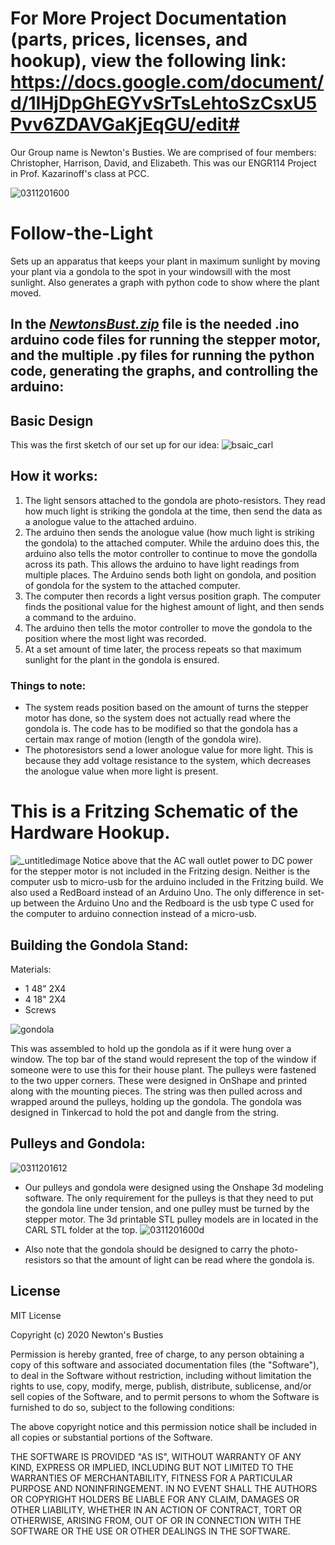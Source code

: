 # For More Project Documentation (parts, prices, licenses, and hookup), view the following link: https://docs.google.com/document/d/1IHjDpGhEGYvSrTsLehtoSzCsxU5Pvv6ZDAVGaKjEqGU/edit#

Our Group name is Newton's Busties. We are comprised of four members: Christopher, Harrison, David, and Elizabeth. This was our ENGR114 Project in Prof. Kazarinoff's class at PCC. 

![0311201600](https://user-images.githubusercontent.com/59817284/76711534-319eac80-66ce-11ea-826c-12ebb7d1c126.jpg)

# Follow-the-Light
Sets up an apparatus that keeps your plant in maximum sunlight by moving your plant via a gondola to the spot in your windowsill with the most sunlight. Also generates a graph with python code to show where the plant moved.


## In the *[NewtonsBust.zip](https://github.com/CrazedCrusade/Follow-the-Light/files/4335050/NewtonsBust.zip)* file is the needed .ino arduino code files for running the stepper motor, and the multiple .py files for running the python code, generating the graphs, and controlling the arduino:

## Basic Design
This was the first sketch of our set up for our idea:
![bsaic_carl](https://user-images.githubusercontent.com/59817284/76691707-099a4500-660b-11ea-95ea-d6d4f9a05dc5.png)

## How it works:
1)  The light sensors attached to the gondola are photo-resistors. They read how much light is striking the gondola at the time, then send the data as a anologue value to the attached arduino.
2)  The arduino then sends the anologue value (how much light is striking the gondola) to the attached computer. While the arduino does this, the arduino also tells the motor controller to continue to move the gondolla across its path. This allows the arduino to have light readings from multiple places. The Arduino sends both light on gondola, and position of gondola for the system to the attached computer.
3)  The computer then records a light versus position graph. The computer finds the positional value for the highest amount of light, and then sends a command to the arduino.
4)  The arduino then tells the motor controller to move the gondola to the position where the most light was recorded.
5)  At a set amount of time later, the process repeats so that maximum sunlight for the plant in the gondola is ensured.

### Things to note: 
* The system reads position based on the amount of turns the stepper motor has done, so the system does not actually read where the gondola is. The code has to be modified so that the gondola has a certain max range of motion (length of the gondola wire). 
* The photoresistors send a lower anologue value for more light. This is because they add voltage resistance to the system, which decreases the anologue value when more light is present.


# This is a Fritzing Schematic of the Hardware Hookup. 
![_untitledimage](https://user-images.githubusercontent.com/59817284/76695519-bee5f080-663d-11ea-8ce2-75ae3b9318ef.png)
Notice above that the AC wall outlet power to DC power for the stepper motor is not included in the Fritzing design. Neither is the computer usb to micro-usb for the arduino included in the Fritzing build. We also used a RedBoard instead of an Arduino Uno. The only difference in set-up between the Arduino Uno and the Redboard is the usb type C used for the computer to arduino connection instead of a micro-usb.


## Building the Gondola Stand:
Materials:
* 1 48" 2X4 
* 4 18" 2X4
* Screws

![gondola](https://user-images.githubusercontent.com/62195067/76709708-23489480-66be-11ea-8cb3-5612e4e13648.jpg)

This was assembled to hold up the gondola as if it were hung over a window. The top bar of the stand would represent the top of the window if someone were to use this for their house plant. The pulleys were fastened to the two upper corners. These were designed in OnShape and printed along with the mounting pieces. The string was then pulled across and wrapped around the pulleys, holding up the gondola. The gondola was designed in Tinkercad to hold the pot and dangle from the string. 

## Pulleys and Gondola:
![0311201612](https://user-images.githubusercontent.com/59817284/76710844-f6997a80-66c7-11ea-94f6-b31370b46397.jpg)

* Our pulleys and gondola were designed using the Onshape 3d modeling software. The only requirement for the pulleys is that they need to put the gondola line under tension, and one pulley must be turned by the stepper motor. The 3d printable STL pulley models are in located in the CARL STL folder at the top. 
![0311201600d](https://user-images.githubusercontent.com/59817284/76710860-15980c80-66c8-11ea-8fd3-880cbb22020c.jpg)

* Also note that the gondola should be designed to carry the photo-resistors so that the amount of light can be read where the gondola is.
##









## License
MIT License

Copyright (c) 2020 Newton's Busties

Permission is hereby granted, free of charge, to any person obtaining a copy
of this software and associated documentation files (the "Software"), to deal
in the Software without restriction, including without limitation the rights
to use, copy, modify, merge, publish, distribute, sublicense, and/or sell
copies of the Software, and to permit persons to whom the Software is
furnished to do so, subject to the following conditions:

The above copyright notice and this permission notice shall be included in all
copies or substantial portions of the Software.

THE SOFTWARE IS PROVIDED "AS IS", WITHOUT WARRANTY OF ANY KIND, EXPRESS OR
IMPLIED, INCLUDING BUT NOT LIMITED TO THE WARRANTIES OF MERCHANTABILITY,
FITNESS FOR A PARTICULAR PURPOSE AND NONINFRINGEMENT. IN NO EVENT SHALL THE
AUTHORS OR COPYRIGHT HOLDERS BE LIABLE FOR ANY CLAIM, DAMAGES OR OTHER
LIABILITY, WHETHER IN AN ACTION OF CONTRACT, TORT OR OTHERWISE, ARISING FROM,
OUT OF OR IN CONNECTION WITH THE SOFTWARE OR THE USE OR OTHER DEALINGS IN THE
SOFTWARE.

